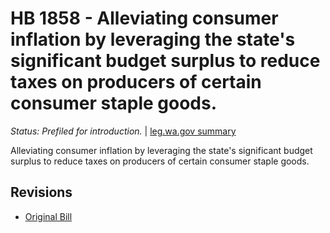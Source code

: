 # HB 1858 - Alleviating consumer inflation by leveraging the state's significant budget surplus to reduce taxes on producers of certain consumer staple goods.
*Status: Prefiled for introduction.* | [leg.wa.gov summary](https://app.leg.wa.gov/billsummary?BillNumber=1858&Year=2021)

Alleviating consumer inflation by leveraging the state's significant budget surplus to reduce taxes on producers of certain consumer staple goods.

## Revisions
* [Original Bill](1/)